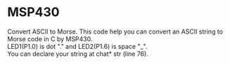# MSP430
Convert ASCII to Morse.
This code help you can convert an ASCII string to Morse code in C by MSP430.  
LED1(P1.0) is dot "." and LED2(P1.6) is space "_".  
You can declare your string at chat* str (line 76).  
